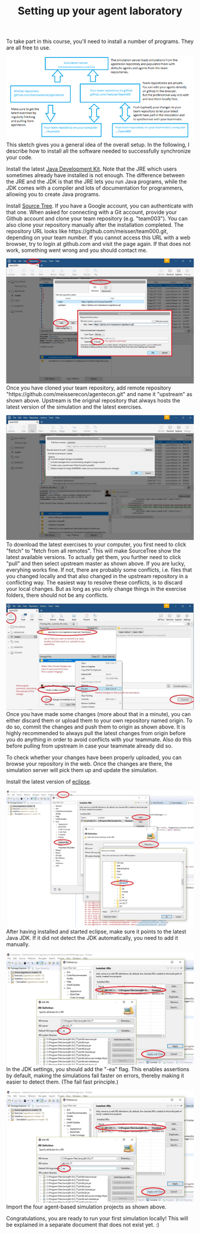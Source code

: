 ﻿---
layout: post
title: Setting up your agent laboratory
permalink: /course/setup
---
<p>To take part in this course, you'll need to install a number of programs. They are all free to use.</p>

<p><img src="/course/overview.png" alt="" class="image full">This sketch gives you a general idea of the overall setup. In the following, I describe how to install all the software needed to successfully synchronize your code.</p>

<p>Install the latest <a href="http://www.oracle.com/technetwork/java/javase/downloads/jdk8-downloads-2133151.html">Java Development Kit</a>. Note that the JRE which users sometimes already have installed is not enough. The difference between the JRE and the JDK is that the JRE lets you run Java programs, while the JDK comes with a compiler and lots of documentation for programmers, allowing you to create Java programs.</a>

<p>Install <a href="sourcetreeapp.com">Source Tree</a>. If you have a Google account, you can authenticate with that one. When asked for connecting with a Git account, provide your Github account and clone your team repository (e.g. "team003"). You can also clone your repository manually after the installation completed. The repository URL looks like https://github.com/meisser/team000.git, depending on your team number. If you cannot access this URL with a web browser, try to login at github.com and visit the page again. If that does not work, something went wrong and you should contact me.</p>

<p><img src="/course/sourcetree-setup-upstream.jpg" alt="" class="image full">Once you have cloned your team repository, add remote repository "https://github.com/meisserecon/agentecon.git" and name it "upstream" as shown above. Upstream is the original repository that always hosts the latest version of the simulation and the latest exercises.</p>

<p><img src="/course/sourcetree-setup-upstream-pull.jpg" alt="" class="image full">To download the latest exercises to your computer, you first need to click "fetch" to "fetch from all remotes". This will make SourceTree show the latest available versions. To actually get them, you further need to click "pull" and then select upstream master as shown above. If you are lucky, everyhing works fine. If not, there are probably some conflicts, i.e. files that you changed locally and that also changed in the upstream repository in a conflicting way. The easiest way to resolve these conflicts, is to discard your local changes. But as long as you only change things in the exercise folders, there should not be any conflicts.</p>

<p><img src="/course/sourcetree-commit.jpg" alt="" class="image full">Once you have made some changes (more about that in a minute), you can either discard them or upload them to your own repository named origin. To do so, commit the changes and push them to origin as shown above. It is highly recommended to always pull the latest changes from origin before you do anything in order to avoid conflicts with your teammate. Also do this before pulling from upstream in case your teammate already did so.</p>

<p>To check whether your changes have been properly uploaded, you can browse your repository in the web. Once the changes are there, the simulation server will pick them up and update the simulation.</p>

<p>Install the latest version of <a href="http://www.eclipse.org/downloads/">eclipse</a>.</p>

<p><img src="/course/eclipse-setup-jdk-1.jpg" alt="" class="image full">After having installed and started eclipse, make sure it points to the latest Java JDK. If it did not detect the JDK automatically, you need to add it manually.</p>

<p><img src="/course/eclipse-setup-jdk-2.jpg" alt="" class="image full">In the JDK settings, you should add the "-ea" flag. This enables assertions by default, making the simulations fail faster on errors, thereby making it easier to detect them. (The fail fast principle.)</p>

<p><img src="/course/eclipse-setup-jdk-2.jpg" alt="" class="image full">Import the four agent-based simulation projects as shown above.</p>

<p>Congratulations, you are ready to run your first simulation locally! This will be explained in a separate document that does not exist yet. :)</p>


